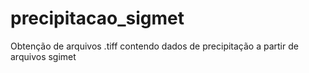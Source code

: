 # precipitacao_sigmet
Obtenção de arquivos .tiff contendo dados de precipitação a partir de arquivos sgimet
